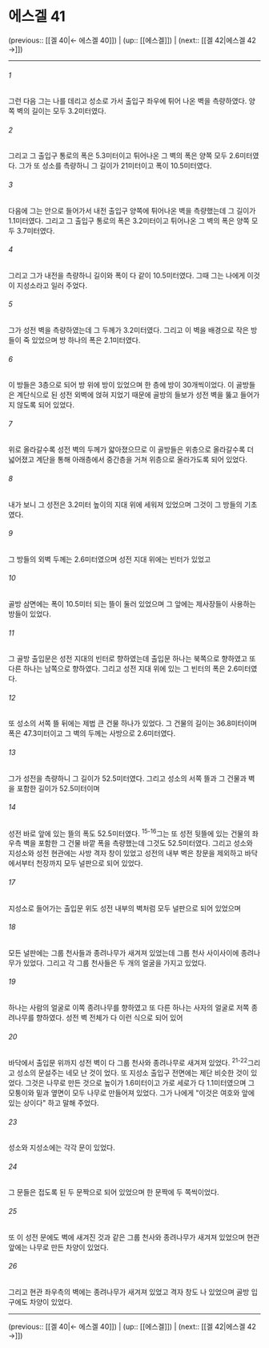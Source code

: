 # 에스겔 41

(previous:: [[겔 40|← 에스겔 40]]) | (up:: [[에스겔]]) | (next:: [[겔 42|에스겔 42 →]])

***




###### 1 

그런 다음 그는 나를 데리고 성소로 가서 출입구 좌우에 튀어 나온 벽을 측량하였다. 양쪽 벽의 길이는 모두 3.2미터였다. 



###### 2 

그리고 그 출입구 통로의 폭은 5.3미터이고 튀어나온 그 벽의 폭은 양쪽 모두 2.6미터였다. 그가 또 성소를 측량하니 그 길이가 21미터이고 폭이 10.5미터였다. 



###### 3 

다음에 그는 안으로 들어가서 내전 출입구 양쪽에 튀어나온 벽을 측량했는데 그 길이가 1.1미터였다. 그리고 그 출입구 통로의 폭은 3.2미터이고 튀어나온 그 벽의 폭은 양쪽 모두 3.7미터였다. 



###### 4 

그리고 그가 내전을 측량하니 길이와 폭이 다 같이 10.5미터였다. 그때 그는 나에게 이것이 지성소라고 일러 주었다. 



###### 5 

그가 성전 벽을 측량하였는데 그 두께가 3.2미터였다. 그리고 이 벽을 배경으로 작은 방들이 죽 있었으며 방 하나의 폭은 2.1미터였다. 



###### 6 

이 방들은 3층으로 되어 방 위에 방이 있었으며 한 층에 방이 30개씩이었다. 이 골방들은 계단식으로 된 성전 외벽에 얹혀 지었기 때문에 골방의 들보가 성전 벽을 뚫고 들어가지 않도록 되어 있었다. 



###### 7 

위로 올라갈수록 성전 벽의 두께가 얇아졌으므로 이 골방들은 위층으로 올라갈수록 더 넓어졌고 계단을 통해 아래층에서 중간층을 거쳐 위층으로 올라가도록 되어 있었다. 



###### 8 

내가 보니 그 성전은 3.2미터 높이의 지대 위에 세워져 있었으며 그것이 그 방들의 기초였다. 



###### 9 

그 방들의 외벽 두께는 2.6미터였으며 성전 지대 위에는 빈터가 있었고 



###### 10 

골방 삼면에는 폭이 10.5미터 되는 뜰이 둘러 있었으며 그 앞에는 제사장들이 사용하는 방들이 있었다. 



###### 11 

그 골방 출입문은 성전 지대의 빈터로 향하였는데 출입문 하나는 북쪽으로 향하였고 또 다른 하나는 남쪽으로 향하였다. 그리고 성전 지대 위에 있는 그 빈터의 폭은 2.6미터였다. 



###### 12 

또 성소의 서쪽 뜰 뒤에는 제법 큰 건물 하나가 있었다. 그 건물의 길이는 36.8미터이며 폭은 47.3미터이고 그 벽의 두께는 사방으로 2.6미터였다. 



###### 13 

그가 성전을 측량하니 그 길이가 52.5미터였다. 그리고 성소의 서쪽 뜰과 그 건물과 벽을 포함한 길이가 52.5미터이며 



###### 14 

성전 바로 앞에 있는 뜰의 폭도 52.5미터였다. <sup class="versenum">15-16</sup>그는 또 성전 뒷뜰에 있는 건물의 좌 우측 벽을 포함한 그 건물 바깥 폭을 측량했는데 그것도 52.5미터였다. 그리고 성소와 지성소와 성전 현관에는 사방 격자 창이 있었고 성전의 내부 벽은 창문을 제외하고 바닥에서부터 천장까지 모두 널판으로 되어 있었다. 



###### 17 

지성소로 들어가는 출입문 위도 성전 내부의 벽처럼 모두 널판으로 되어 있었으며 



###### 18 

모든 널판에는 그룹 천사들과 종려나무가 새겨져 있었는데 그룹 천사 사이사이에 종려나무가 있었다. 그리고 각 그룹 천사들은 두 개의 얼굴을 가지고 있었다. 



###### 19 

하나는 사람의 얼굴로 이쪽 종려나무를 향하였고 또 다른 하나는 사자의 얼굴로 저쪽 종려나무를 향하였다. 성전 벽 전체가 다 이런 식으로 되어 있어 



###### 20 

바닥에서 출입문 위까지 성전 벽이 다 그룹 천사와 종려나무로 새겨져 있었다. <sup class="versenum">21-22</sup>그리고 성소의 문설주는 네모 난 것이 었다. 또 지성소 출입구 전면에는 제단 비슷한 것이 있었다. 그것은 나무로 만든 것으로 높이가 1.6미터이고 가로 세로가 다 1.1미터였으며 그 모퉁이와 밑과 옆면이 모두 나무로 만들어져 있었다. 그가 나에게 "이것은 여호와 앞에 있는 상이다" 하고 말해 주었다. 



###### 23 

성소와 지성소에는 각각 문이 있었다. 



###### 24 

그 문들은 접도록 된 두 문짝으로 되어 있었으며 한 문짝에 두 쪽씩이었다. 



###### 25 

또 이 성전 문에도 벽에 새겨진 것과 같은 그룹 천사와 종려나무가 새겨져 있었으며 현관 앞에는 나무로 만든 차양이 있었다. 



###### 26 

그리고 현관 좌우측의 벽에는 종려나무가 새겨져 있었고 격자 창도 나 있었으며 골방 입구에도 차양이 있었다.

***

(previous:: [[겔 40|← 에스겔 40]]) | (up:: [[에스겔]]) | (next:: [[겔 42|에스겔 42 →]])
